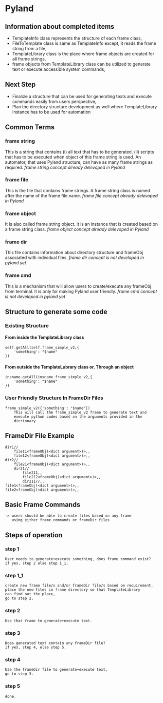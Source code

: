 # Pyland

## Information about completed items
* TemplateInfo class represents the structure of each frame class,
* FileToTemplate class is same as TemplateInfo except, it reads the frame string from a file,
* TemplateLibrary class is the place where frame objects are created for all frame strings,
* frame objects from TemplateLibrary class can be utilized to generate text or execute accessible system commands,

## Next Step
* Finalize a structure that can be used for generating texts and execute commands easily from users perspective,
* Plan the directory structure development as well where TemplateLibrary instance has to be used for automation

## Common Terms

### frame string
This is a string that contains (i) all text that has to be generated, (ii) scripts that
has to be executed when object of this frame string is used.
An automator, that uses Pyland structure, can have as many frame strings as required.
*frame string concept already delevoped in Pyland*

### frame file
This is the file that contains frame strings. A frame string class is named after the
name of the frame file name.
*frame file concept already delevoped in Pyland*

### frame object
It is also called frame string object. It is an instance that is created based on a 
frame string class.
*frame object concept already delevoped in Pyland*

### frame dir
This file contains information about directory structure and frameObj associated
with individual files.
*frame dir concept is not developed in pyland yet*

### frame cmd
This is a mechanism that will allow users to create/execute any frameObj from terminal.
It is only for making Pyland user friendly.
*frame cmd concept is not developed in pyland yet*


## Structure to generate some code

### Existing Structure

#### From inside the TemplateLibrary class
    self.getAll(self.frame_simple_v2,{
        'something': "$name"
    })

#### From outside the TemplateLubrary class or, Through an object
    insname.getAll(insname.frame_simple_v2,{
        'something': "$name"
    })


### User Friendly Structure In FrameDir Files
    frame_simple_v2({'something': "$name"})
        This will call the frame_simple_v2 frame to generate text and 
        execute python codes based on the arguments provided in the 
        dictionary
    


## FrameDir File Example

    dir1//
        file11<frameObj(<dict argument>)>,,
        file12<frameObj(<dict argument>)>,,
    dir2//
        file21<frameObj(<dict argument>)>,,
        dir21//
            file211,,
            file212<frameObj(<dict argument>)>,,
            dir211//,,
    file1<frameObj(<dict argument>)>,,
    file2<frameObj(<dict argument>)>,,


## Basic Frame Commands

    -> users should be able to create files based on any frame
       using either frame commands or frameDir files


## Steps of operation

### step 1
    User needs to generate+execute something, does frame command exist?
    if yes, step 2 else step 1_1.

### step 1_1
    create new frame file/s and/or frameDir file/s based on requirement,
    place the new files in frame directory so that TemplateLibrary
    can find out the place,
    go to step 2.

### step 2
    Use that frame to generate+execute text.

### step 3
    Does generated text contain any frameDir file?
    if yes, step 4, else step 5.

### step 4
    Use the frameDir file to generate+execute text,
    go to step 3.

### step 5
    done.













